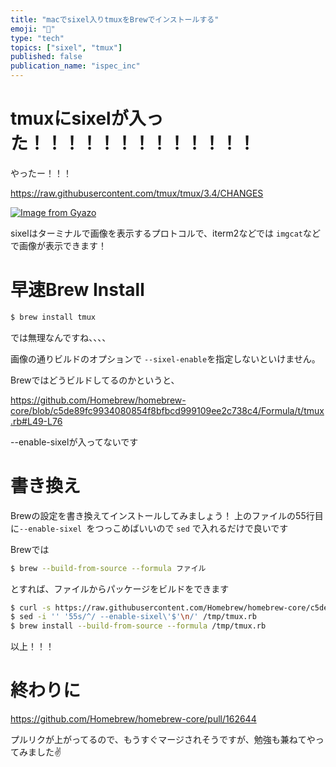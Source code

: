 ```yaml
---
title: "macでsixel入りtmuxをBrewでインストールする"
emoji: "🐡"
type: "tech"
topics: ["sixel", "tmux"]
published: false
publication_name: "ispec_inc"
---
```


# tmuxにsixelが入った！！！！！！！！！！！！！
やったー！！！

https://raw.githubusercontent.com/tmux/tmux/3.4/CHANGES

[![Image from Gyazo](https://i.gyazo.com/8464a71c0d3f92f18a549465b17b1049.png)](https://gyazo.com/8464a71c0d3f92f18a549465b17b1049)

sixelはターミナルで画像を表示するプロトコルで、iterm2などでは `imgcat`などで画像が表示できます！


# 早速Brew Install

```bash
$ brew install tmux
```

では無理なんですね、、、、

画像の通りビルドのオプションで `--sixel-enable`を指定しないといけません。

Brewではどうビルドしてるのかというと、

https://github.com/Homebrew/homebrew-core/blob/c5de89fc9934080854f8bfbcd999109ee2c738c4/Formula/t/tmux.rb#L49-L76

--enable-sixelが入ってないです

# 書き換え

Brewの設定を書き換えてインストールしてみましょう！
上のファイルの55行目に`--enable-sixel `をつっこめばいいので `sed` で入れるだけで良いです

Brewでは
```bash
$ brew --build-from-source --formula ファイル
```
とすれば、ファイルからパッケージをビルドをできます

```bash
$ curl -s https://raw.githubusercontent.com/Homebrew/homebrew-core/c5de89fc9934080854f8bfbcd999109ee2c738c4/Formula/t/tmux.rb > /tmp/tmux.rb
$ sed -i '' '55s/^/ --enable-sixel\'$'\n/' /tmp/tmux.rb
$ brew install --build-from-source --formula /tmp/tmux.rb
```

以上！！！

# 終わりに

https://github.com/Homebrew/homebrew-core/pull/162644

プルリクが上がってるので、もうすぐマージされそうですが、勉強も兼ねてやってみました✌️
